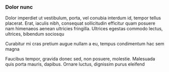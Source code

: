### Dolor nunc

Dolor imperdiet ut vestibulum, porta, vel conubia interdum id, tempor tellus placerat. Erat, iaculis nibh, consequat sollicitudin efficitur quam posuere nam himenaeos aenean ultricies fringilla. Ultrices egestas commodo lectus, ultrices, bibendum sociosqu

Curabitur mi cras pretium augue nullam a eu, tempus condimentum hac sem magna

Faucibus tempor, gravida donec sed, non posuere, molestie. Malesuada quis porta mauris, dapibus. Ornare luctus, dignissim purus eleifend


